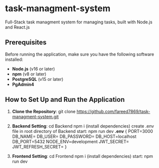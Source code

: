 # task-managment-system
Full-Stack task managment system for managing tasks, built with Node.js and React.js 

## Prerequisites
Before running the application, make sure you have the following software installed:

- **Node.js** (v16 or later)
- **npm** (v8 or later)
- **PostgreSQL** (v15 or later)
- **PgAdmin4**
  
## How to Set Up and Run the Application
1. **Clone the Repository**:
   git clone https://github.com/fareed7869/task-managment-system.git
   
3. **Backend Setting**:
   cd Backend
   npm i (install dependencies)
   create .env file in root directory of Backend
   start: npm run dev
   **.env**
   { PORT=3000
     DB_NAME=
     DB_USER=
     DB_PASSWORD=
     DB_HOST=localhost
     DB_PORT=5432
     NODE_ENV=development
     JWT_SECRET=
     JWT_REFRESH_SECRET= }
   
5. **Frontend Setting**:
   cd Frontend
   npm i (install dependencies)
   start: npm run dev


   



